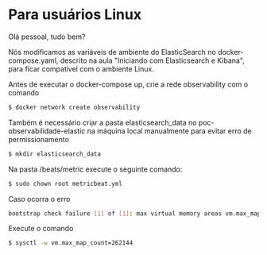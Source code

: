 # Para usuários Linux

Olá pessoal, tudo bem?

Nós modificamos as variáveis de ambiente do ElasticSearch no docker-compose.yaml, descrito na aula "Iniciando com Elasticsearch e Kibana", para ficar compatível com o ambiente Linux.

Antes de executar o docker-compose up, crie a rede observability com o comando
```bash
$ docker network create observability 
```

Também é necessário criar a pasta elasticsearch_data no poc-observabilidade-elastic na máquina local manualmente para evitar erro de permissionamento
```bash
$ mkdir elasticsearch_data 
```

Na pasta /beats/metric execute o seguinte comando:
```bash
$ sudo chown root metricbeat.yml
```

Caso ocorra o erro 
```bash
bootstrap check failure [1] of [1]: max virtual memory areas vm.max_map_count [65530] is too low, increase to at least [262144]
```

Execute o comando 
```bash
$ sysctl -w vm.max_map_count=262144
```
